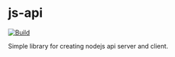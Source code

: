 # js-api

[![Build](https://github.com/skamenetskiy/js-api/actions/workflows/build.yaml/badge.svg)](https://github.com/skamenetskiy/js-api/actions/workflows/build.yaml)

Simple library for creating nodejs api server and client.
